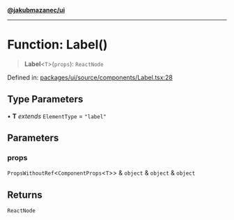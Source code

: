 [**@jakubmazanec/ui**](../README.md)

---

# Function: Label()

> **Label**\<`T`\>(`props`): `ReactNode`

Defined in:
[packages/ui/source/components/Label.tsx:28](https://github.com/jakubmazanec/tools/blob/7c5f40d811171692b72a47160bc33d644201b16a/packages/ui/source/components/Label.tsx#L28)

## Type Parameters

• **T** _extends_ `ElementType` = `"label"`

## Parameters

### props

`PropsWithoutRef`\<`ComponentProps`\<`T`\>\> & `object` & `object` & `object`

## Returns

`ReactNode`

